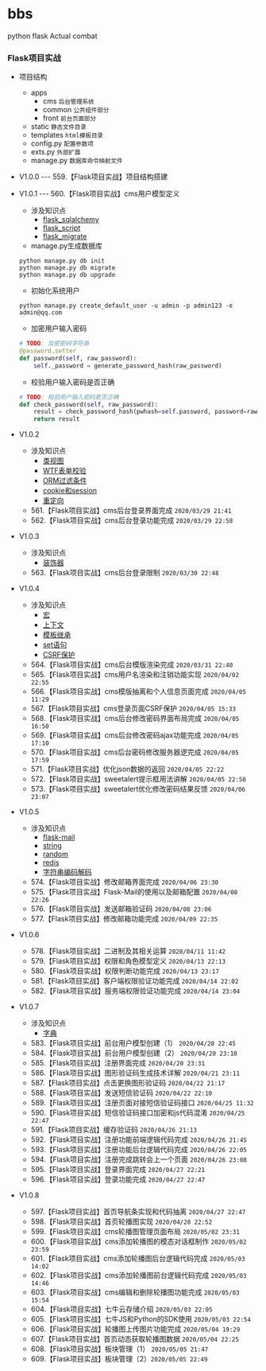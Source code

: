 # bbs
python flask Actual combat

### Flask项目实战

* 项目结构
    * apps
        * cms `后台管理系统`
        * common `公共组件部分`
        * front `前台页面部分`
    * static `静态文件目录`
    * templates `html模板目录`
    * config.py `配置参数项`
    * exts.py `外部扩展`
    * manage.py `数据库命令映射文件`

* V1.0.0 --- 559.【Flask项目实战】项目结构搭建
* V1.0.1 --- 560.【Flask项目实战】cms用户模型定义
    * 涉及知识点
        * [flask_sqlalchemy](http://wangkaixiang.cn/python-flask/di-liu-zhang-ff1a-sqlalchemy-shu-ju-ku/di-si-jie-ff1aflask-sqlalchemy.html)
        * [flask_script](http://wangkaixiang.cn/python-flask/di-qi-zhang-ff1a-flask-script.html)
        * [flask_migrate](http://wangkaixiang.cn/python-flask/di-ba-zhang-ff1a-flask-migrate.html)
    * manage.py生成数据库
    ```shell script
    python manage.py db init
    python manage.py db migrate
    python manage.py db upgrade
    ```
    * 初始化系统用户
    ```shell script
    python manage.py create_default_user -u admin -p admin123 -e admin@qq.com
    ```
    * 加密用户输入密码
    ```python
    # TODO: 加密密码字符串
    @password.setter
    def password(self, raw_password):
        self._password = generate_password_hash(raw_password)
    ```
    * 校验用户输入密码是否正确
    ```python
    # TODO: 校验用户输入密码是否正确
    def check_password(self, raw_password):
        result = check_password_hash(pwhash=self.password, password=raw_password)
        return result
    ```
* V1.0.2
    * 涉及知识点
        * [类视图](http://wangkaixiang.cn/python-flask/di-wu-zhang-ff1a-shi-tu-gao-ji/di-yi-jie-ff1a-lei-shi-tu.html)
        * [WTF表单校验](http://wangkaixiang.cn/python-flask/di-jiu-zhang-ff1a-flask-wtf.html)
        * [ORM过滤条件](http://wangkaixiang.cn/python-flask/di-liu-zhang-ff1a-sqlalchemy-shu-ju-ku/di-si-jie-ff1a-sqlalchemy-de-orm-2.html)
        * [cookie和session](https://github.com/kaixiang1992/python-flask/blob/master/519/519.md)
        * [重定向](http://wangkaixiang.cn/python-flask/di-san-zhang-ff1a-flask-ru-men-2014-2014-url/di-san-jie-ff1a-url-yu-shi-tu-han-shu.html)
    * 561.【Flask项目实战】cms后台登录界面完成 `2020/03/29 21:41`
    * 562.【Flask项目实战】cms后台登录功能完成 `2020/03/29 22:58`
* V1.0.3
    * 涉及知识点
        * [装饰器](http://wangkaixiang.cn/python-advance/di-er-zhang-ff1a-zhuang-shi-qi/di-er-jie-ff1a-zhuang-shi-qi.html)
    * 563.【Flask项目实战】cms后台登录限制 `2020/03/30 22:48`
* V1.0.4
    * 涉及知识点
        * [宏](http://wangkaixiang.cn/python-flask/di-si-zhang-ff1a-flask-ru-men-ff08-mo-ban-ff09/di-liu-jie-ff1a-hong-he-import-yu-ju.html)
        * [上下文](http://wangkaixiang.cn/python-flask/di-shi-zhang-ff1a-shang-xia-wen.html)
        * [模板继承](http://wangkaixiang.cn/python-flask/di-si-zhang-ff1a-flask-ru-men-ff08-mo-ban-ff09/di-ba-jie-ff1a-mo-ban-ji-cheng.html)
        * [set语句](http://wangkaixiang.cn/python-flask/di-si-zhang-ff1a-flask-ru-men-ff08-mo-ban-ff09/di-qijie-ff1a-include-he-set-yu-ju.html)
        * [CSRF保护](http://wangkaixiang.cn/python-flask/di-jiu-zhang-ff1a-flask-wtf.html)
    * 564.【Flask项目实战】cms后台模版渲染完成 `2020/03/31 22:40`
    * 565.【Flask项目实战】cms用户名渲染和注销功能实现 `2020/04/02 22:55`
    * 566.【Flask项目实战】cms模版抽离和个人信息页面完成 `2020/04/05 11:29`
    * 567.【Flask项目实战】cms登录页面CSRF保护 `2020/04/05 15:33`
    * 568.【Flask项目实战】cms后台修改密码界面布局完成 `2020/04/05 16:50`
    * 569.【Flask项目实战】cms后台修改密码ajax功能完成 `2020/04/05 17:10`
    * 570.【Flask项目实战】cms后台密码修改服务器逻完成 `2020/04/05 17:59`
    * 571.【Flask项目实战】优化json数据的返回 `2020/04/05 22:22`
    * 572.【Flask项目实战】sweetalert提示框用法讲解 `2020/04/05 22:58`
    * 573.【Flask项目实战】sweetalert优化修改密码结果反馈 `2020/04/06 23:07`
* V1.0.5
    * 涉及知识点
        * [flask-mail](https://pythonhosted.org/Flask-Mail/)
        * [string](https://docs.python.org/zh-cn/3.7/library/string.html)
        * [random](https://docs.python.org/zh-cn/3.7/library/random.html)
        * [redis](http://wangkaixiang.cn/python-flask/di-shi-sizhang-ff1a-redis-jiao-cheng.html)
        * [字符串编码解码](http://wangkaixiang.cn/python3/liu-3001-zi-fu-chuan.html)
    * 574.【Flask项目实战】修改邮箱界面完成 `2020/04/06 23:30`
    * 575.【Flask项目实战】Flask-Mail的使用以及邮箱配置 `2020/04/08 22:26`
    * 576.【Flask项目实战】发送邮箱验证码 `2020/04/08 23:06`
    * 577.【Flask项目实战】修改邮箱功能完成 `2020/04/09 22:35`
* V1.0.6
    * 578.【Flask项目实战】二进制及其相关运算 `2020/04/11 11:42`
    * 579.【Flask项目实战】权限和角色模型定义 `2020/04/13 22:13`
    * 580.【Flask项目实战】权限判断功能完成 `2020/04/13 23:17`
    * 581.【Flask项目实战】客户端权限验证功能完成 `2020/04/14 22:02`
    * 582.【Flask项目实战】服务端权限验证功能完成 `2020/04/14 23:04`
* V1.0.7
    * 涉及知识点
        * [字典](http://wangkaixiang.cn/python3/jiu-3001-zi-dian.html)
    * 583.【Flask项目实战】前台用户模型创建（1） `2020/04/20 22:45`
    * 584.【Flask项目实战】前台用户模型创建（2） `2020/04/20 23:10`
    * 585.【Flask项目实战】注册界面完成 `2020/04/20 23:31`
    * 586.【Flask项目实战】图形验证码生成技术详解 `2020/04/21 23:11`
    * 587.【Flask项目实战】点击更换图形验证码 `2020/04/22 21:17`
    * 588.【Flask项目实战】发送短信验证码 `2020/04/22 22:10`
    * 589.【Flask项目实战】注册页面对接短信验证码接口 `2020/04/25 11:32`
    * 590.【Flask项目实战】短信验证码接口加密和js代码混淆 `2020/04/25 22:47`
    * 591.【Flask项目实战】缓存验证码 `2020/04/26 21:13`
    * 592.【Flask项目实战】注册功能前端逻辑代码完成 `2020/04/26 21:45`
    * 593.【Flask项目实战】注册功能后台逻辑代码完成 `2020/04/26 22:05`
    * 594.【Flask项目实战】注册完成跳转会上一个页面 `2020/04/26 23:08`
    * 595.【Flask项目实战】登录界面完成 `2020/04/27 22:21`
    * 596.【Flask项目实战】登录功能完成 `2020/04/27 22:47`
* V1.0.8
    * 597.【Flask项目实战】首页导航条实现和代码抽离 `2020/04/27 22:47`
    * 598.【Flask项目实战】首页轮播图实现 `2020/04/28 22:52`
    * 599.【Flask项目实战】cms轮播图管理页面布局 `2020/05/02 23:31`
    * 600.【Flask项目实战】cms添加轮播图的模态对话框制作 `2020/05/02 23:59`
    * 601.【Flask项目实战】cms添加轮播图后台逻辑代码完成 `2020/05/03 14:02`
    * 602.【Flask项目实战】cms添加轮播图前台逻辑代码完成 `2020/05/03 14:46`
    * 603.【Flask项目实战】cms编辑和删除轮播图功能完成 `2020/05/03 15:54`
    * 604.【Flask项目实战】七牛云存储介绍 `2020/05/03 22:05`
    * 605.【Flask项目实战】七牛JS和Python的SDK使用 `2020/05/03 22:54`
    * 606.【Flask项目实战】轮播图上传图片功能完成 `2020/05/04 19:29`
    * 607.【Flask项目实战】首页动态获取轮播图数据 `2020/05/04 22:25`
    * 608.【Flask项目实战】板块管理（1） `2020/05/05 21:47`
    * 609.【Flask项目实战】板块管理（2）`2020/05/05 22:49`